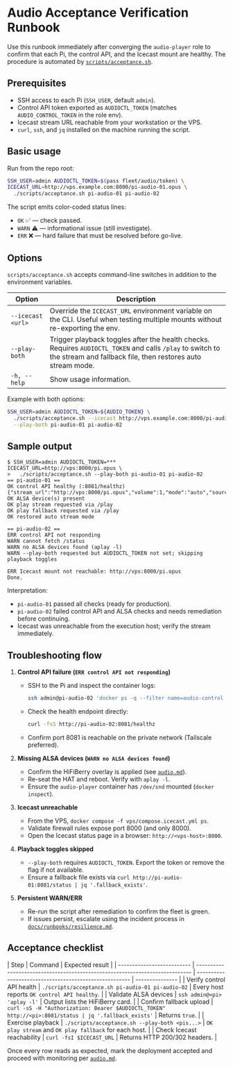 # Audio Acceptance Verification Runbook

Use this runbook immediately after converging the `audio-player` role to confirm that each Pi, the control API, and the Icecast mount are healthy. The procedure is automated by [`scripts/acceptance.sh`](../../scripts/acceptance.sh).

## Prerequisites

- SSH access to each Pi (`SSH_USER`, default `admin`).
- Control API token exported as `AUDIOCTL_TOKEN` (matches `AUDIO_CONTROL_TOKEN` in the role env).
- Icecast stream URL reachable from your workstation or the VPS.
- `curl`, `ssh`, and `jq` installed on the machine running the script.

## Basic usage

Run from the repo root:

```bash
SSH_USER=admin AUDIOCTL_TOKEN=$(pass fleet/audio/token) \
ICECAST_URL=http://vps.example.com:8000/pi-audio-01.opus \
  ./scripts/acceptance.sh pi-audio-01 pi-audio-02
```

The script emits color-coded status lines:

- `OK` ✅ — check passed.
- `WARN` ⚠ — informational issue (still investigate).
- `ERR` ❌ — hard failure that must be resolved before go-live.

## Options

`scripts/acceptance.sh` accepts command-line switches in addition to the environment variables.

| Option            | Description                                                                                                                                                              |
| ----------------- | ------------------------------------------------------------------------------------------------------------------------------------------------------------------------ |
| `--icecast <url>` | Override the `ICECAST_URL` environment variable on the CLI. Useful when testing multiple mounts without re-exporting the env.                                            |
| `--play-both`     | Trigger playback toggles after the health checks. Requires `AUDIOCTL_TOKEN` and calls `/play` to switch to the stream and fallback file, then restores auto stream mode. |
| `-h, --help`      | Show usage information.                                                                                                                                                  |

Example with both options:

```bash
SSH_USER=admin AUDIOCTL_TOKEN=${AUDIO_TOKEN} \
  ./scripts/acceptance.sh --icecast http://vps.example.com:8000/pi-audio-01.opus \
  --play-both pi-audio-01 pi-audio-02
```

## Sample output

```
$ SSH_USER=admin AUDIOCTL_TOKEN=*** ICECAST_URL=http://vps:8000/pi.opus \
>   ./scripts/acceptance.sh --play-both pi-audio-01 pi-audio-02
== pi-audio-01 ==
OK control API healthy (:8081/healthz)
{"stream_url":"http://vps:8000/pi.opus","volume":1,"mode":"auto","source":"stream","fallback_exists":true}
OK ALSA device(s) present
OK play stream requested via /play
OK play fallback requested via /play
OK restored auto stream mode

== pi-audio-02 ==
ERR control API not responding
WARN cannot fetch /status
WARN no ALSA devices found (aplay -l)
WARN --play-both requested but AUDIOCTL_TOKEN not set; skipping playback toggles

ERR Icecast mount not reachable: http://vps:8000/pi.opus
Done.
```

Interpretation:

- `pi-audio-01` passed all checks (ready for production).
- `pi-audio-02` failed control API and ALSA checks and needs remediation before continuing.
- Icecast was unreachable from the execution host; verify the stream immediately.

## Troubleshooting flow

1. **Control API failure (`ERR control API not responding`)**

   - SSH to the Pi and inspect the container logs:
     ```bash
     ssh admin@pi-audio-02 'docker ps -q --filter name=audio-control | xargs -r docker logs --tail 100'
     ```
   - Check the health endpoint directly:
     ```bash
     curl -fsS http://pi-audio-02:8081/healthz
     ```
   - Confirm port 8081 is reachable on the private network (Tailscale preferred).

2. **Missing ALSA devices (`WARN no ALSA devices found`)**

   - Confirm the HiFiBerry overlay is applied (see [`audio.md`](./audio.md)).
   - Re-seat the HAT and reboot. Verify with `aplay -l`.
   - Ensure the `audio-player` container has `/dev/snd` mounted (`docker inspect`).

3. **Icecast unreachable**

   - From the VPS, `docker compose -f vps/compose.icecast.yml ps`.
   - Validate firewall rules expose port 8000 (and only 8000).
   - Open the Icecast status page in a browser: `http://<vps-host>:8000`.

4. **Playback toggles skipped**

   - `--play-both` requires `AUDIOCTL_TOKEN`. Export the token or remove the flag if not available.
   - Ensure a fallback file exists via `curl http://pi-audio-01:8081/status | jq '.fallback_exists'`.

5. **Persistent WARN/ERR**
   - Re-run the script after remediation to confirm the fleet is green.
   - If issues persist, escalate using the incident process in [`docs/runbooks/resilience.md`](./resilience.md).

## Acceptance checklist

| Step                       | Command                                                                      | Expected result                                        |
| -------------------------- | ---------------------------------------------------------------------------- | ------------------------------------------------------ | --------------- |
| Verify control API health  | `./scripts/acceptance.sh pi-audio-01 pi-audio-02`                            | Every host reports `OK control API healthy`.           |
| Validate ALSA devices      | `ssh admin@<pi> 'aplay -l'`                                                  | Output lists the HiFiBerry card.                       |
| Confirm fallback upload    | `curl -sS -H "Authorization: Bearer $AUDIOCTL_TOKEN" http://<pi>:8081/status | jq '.fallback_exists'`                                 | Returns `true`. |
| Exercise playback          | `./scripts/acceptance.sh --play-both <pis...>`                               | `OK play stream` and `OK play fallback` for each host. |
| Check Icecast reachability | `curl -fsI $ICECAST_URL`                                                     | Returns HTTP 200/302 headers.                          |

Once every row reads as expected, mark the deployment accepted and proceed with monitoring per [`audio.md`](./audio.md#6-monitoring-and-grafana).
